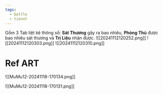 ```yaml
---
tags:
  - battle
  - tiennt
---
```

Gồm 3 Tab liệt kê thông số: **Sát Thương** gây ra bao nhiêu, **Phòng Thủ** được bao nhiêu sát thương và **Trị Liệu** nhận được.
![[20241112120252.png]]
![[20241112120303.png]]
![[20241112120310.png]]

# Ref ART
![[MuMu12-20241118-170134.png]]

![[MuMu12-20241118-170131.png]]